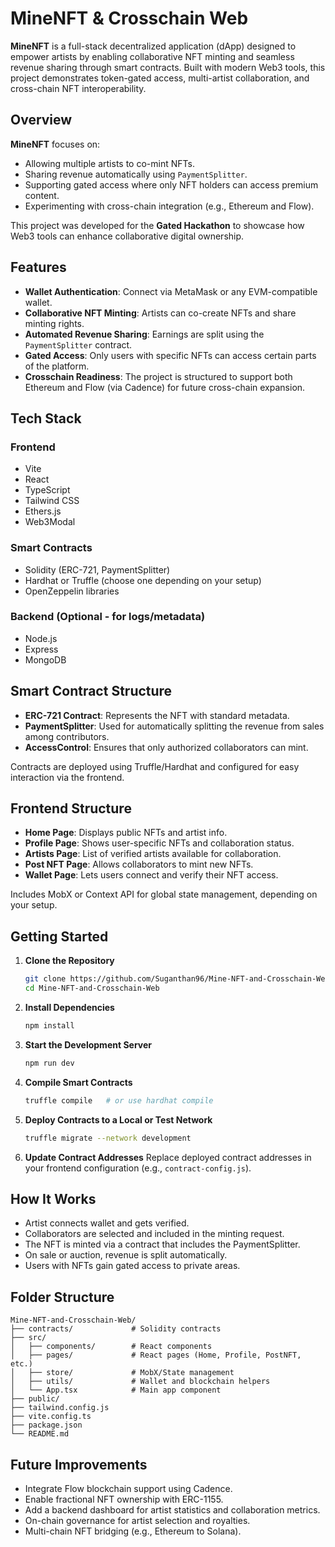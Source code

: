 # MineNFT & Crosschain Web

**MineNFT** is a full-stack decentralized application (dApp) designed to empower artists by enabling collaborative NFT minting and seamless revenue sharing through smart contracts. Built with modern Web3 tools, this project demonstrates token-gated access, multi-artist collaboration, and cross-chain NFT interoperability.

## Overview

**MineNFT** focuses on:
- Allowing multiple artists to co-mint NFTs.
- Sharing revenue automatically using `PaymentSplitter`.
- Supporting gated access where only NFT holders can access premium content.
- Experimenting with cross-chain integration (e.g., Ethereum and Flow).

This project was developed for the **Gated Hackathon** to showcase how Web3 tools can enhance collaborative digital ownership.

## Features

- **Wallet Authentication**: Connect via MetaMask or any EVM-compatible wallet.
- **Collaborative NFT Minting**: Artists can co-create NFTs and share minting rights.
- **Automated Revenue Sharing**: Earnings are split using the `PaymentSplitter` contract.
- **Gated Access**: Only users with specific NFTs can access certain parts of the platform.
- **Crosschain Readiness**: The project is structured to support both Ethereum and Flow (via Cadence) for future cross-chain expansion.

## Tech Stack

### Frontend
- Vite
- React
- TypeScript
- Tailwind CSS
- Ethers.js
- Web3Modal

### Smart Contracts
- Solidity (ERC-721, PaymentSplitter)
- Hardhat or Truffle (choose one depending on your setup)
- OpenZeppelin libraries

### Backend (Optional - for logs/metadata)
- Node.js
- Express
- MongoDB

## Smart Contract Structure

- **ERC-721 Contract**: Represents the NFT with standard metadata.
- **PaymentSplitter**: Used for automatically splitting the revenue from sales among contributors.
- **AccessControl**: Ensures that only authorized collaborators can mint.

Contracts are deployed using Truffle/Hardhat and configured for easy interaction via the frontend.

## Frontend Structure

- **Home Page**: Displays public NFTs and artist info.
- **Profile Page**: Shows user-specific NFTs and collaboration status.
- **Artists Page**: List of verified artists available for collaboration.
- **Post NFT Page**: Allows collaborators to mint new NFTs.
- **Wallet Page**: Lets users connect and verify their NFT access.

Includes MobX or Context API for global state management, depending on your setup.

## Getting Started

1. **Clone the Repository**
   ```bash
   git clone https://github.com/Suganthan96/Mine-NFT-and-Crosschain-Web.git
   cd Mine-NFT-and-Crosschain-Web
   ```

2. **Install Dependencies**
   ```bash
   npm install
   ```

3. **Start the Development Server**
   ```bash
   npm run dev
   ```

4. **Compile Smart Contracts**
   ```bash
   truffle compile   # or use hardhat compile
   ```

5. **Deploy Contracts to a Local or Test Network**
   ```bash
   truffle migrate --network development
   ```

6. **Update Contract Addresses**
   Replace deployed contract addresses in your frontend configuration (e.g., `contract-config.js`).

## How It Works

- Artist connects wallet and gets verified.
- Collaborators are selected and included in the minting request.
- The NFT is minted via a contract that includes the PaymentSplitter.
- On sale or auction, revenue is split automatically.
- Users with NFTs gain gated access to private areas.

## Folder Structure

```
Mine-NFT-and-Crosschain-Web/
├── contracts/             # Solidity contracts
├── src/
│   ├── components/        # React components
│   ├── pages/             # React pages (Home, Profile, PostNFT, etc.)
│   ├── store/             # MobX/State management
│   ├── utils/             # Wallet and blockchain helpers
│   └── App.tsx            # Main app component
├── public/
├── tailwind.config.js
├── vite.config.ts
├── package.json
└── README.md
```

## Future Improvements

- Integrate Flow blockchain support using Cadence.
- Enable fractional NFT ownership with ERC-1155.
- Add a backend dashboard for artist statistics and collaboration metrics.
- On-chain governance for artist selection and royalties.
- Multi-chain NFT bridging (e.g., Ethereum to Solana).
